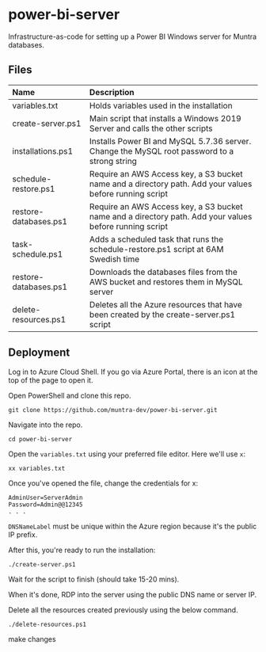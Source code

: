 # power-bi-server
Infrastructure-as-code for setting up a Power BI Windows server for Muntra databases.

## Files
| Name | Description |
| :--- | :---------- |
| variables.txt | Holds variables used in the installation |
| create-server.ps1 | Main script that installs a Windows 2019 Server and calls the other scripts |
| installations.ps1 | Installs Power BI and MySQL 5.7.36 server. Change the MySQL root password to a strong string |
| schedule-restore.ps1 | Require an AWS Access key, a S3 bucket name and a directory path. Add your values before running script |
| restore-databases.ps1 | Require an AWS Access key, a S3 bucket name and a directory path. Add your values before running script |
| task-schedule.ps1 | Adds a scheduled task that runs the schedule-restore.ps1 script at 6AM Swedish time |
| restore-databases.ps1 | Downloads the databases files from the AWS bucket and restores them in MySQL server |
| delete-resources.ps1 | Deletes all the Azure resources that have been created by the create-server.ps1 script |

## Deployment

Log in to Azure Cloud Shell. If you go via Azure Portal, there is an icon at the top of the page to open it.

Open PowerShell and clone this repo.

```
git clone https://github.com/muntra-dev/power-bi-server.git
```

Navigate into the repo.

```
cd power-bi-server
```

Open the `variables.txt` using your preferred file editor. Here we'll use `x`:
```
xx variables.txt
```

Once you've opened the file, change the credentials for x:

```
AdminUser=ServerAdmin
Password=Admin@@12345
. . .
```

`DNSNameLabel` must be unique within the Azure region because it's the public IP prefix.


After this, you're ready to run the installation:

```
./create-server.ps1
```

Wait for the script to finish (should take 15-20 mins).

When it's done, RDP into the server using the public DNS name or server IP.

Delete all the resources created previously using the below command.

```
./delete-resources.ps1
```

make changes
